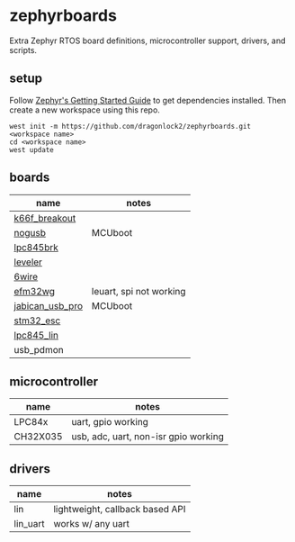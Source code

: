# zephyrboards

Extra Zephyr RTOS board definitions, microcontroller support, drivers, and scripts.

## setup

Follow [Zephyr's Getting Started Guide](https://docs.zephyrproject.org/latest/getting_started/index.html) to get dependencies installed. Then create a new workspace using this repo.

```
west init -m https://github.com/dragonlock2/zephyrboards.git <workspace name>
cd <workspace name>
west update
```

## boards

| name | notes |
| ---- | ----- |
| [k66f_breakout](https://matthewtran.dev/2021/08/k66f-breakout/) | |
| [nogusb](https://github.com/dragonlock2/kicadboards/tree/main/projects/NOGUSB) | MCUboot |
| [lpc845brk](https://www.nxp.com/products/processors-and-microcontrollers/arm-microcontrollers/general-purpose-mcus/lpc800-cortex-m0-plus-/lpc845-breakout-board-for-lpc84x-family-mcus:LPC845-BRK) | |
| [leveler](https://github.com/berkeleyauv/electrical_training) | |
| [6wire](https://matthewtran.dev/2022/05/6wire/) | |
| [efm32wg](https://github.com/dragonlock2/kicadboards/tree/main/breakouts/efm32wg) | leuart, spi not working |
| [jabican_usb_pro](https://matthewtran.dev/2022/12/jabican-usb-pro/) | MCUboot |
| [stm32_esc](https://matthewtran.dev/2022/12/stm32-esc/) | |
| [lpc845_lin](https://github.com/dragonlock2/kicadboards/tree/main/breakouts/lpc845_lin) | |
| usb_pdmon | |

## microcontroller

| name | notes |
| ---- | ----- |
| LPC84x | uart, gpio working |
| CH32X035 | usb, adc, uart, non-isr gpio working |

## drivers

| name | notes |
| ---- | ----- |
| lin | lightweight, callback based API |
| lin_uart | works w/ any uart |

